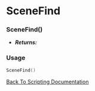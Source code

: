# SceneFind

### SceneFind()
- ***Returns:*** 

### Usage

```Lua
SceneFind()
```


[Back To Scripting Documentation](../README.md)
